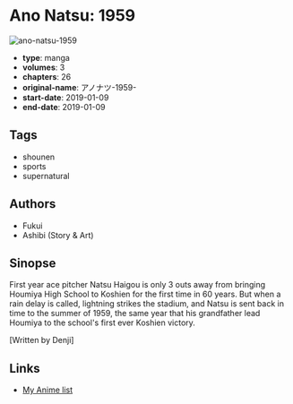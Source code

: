 # Ano Natsu: 1959

![ano-natsu-1959](https://cdn.myanimelist.net/images/manga/1/217648.jpg)

-   **type**: manga
-   **volumes**: 3
-   **chapters**: 26
-   **original-name**: アノナツ-1959-
-   **start-date**: 2019-01-09
-   **end-date**: 2019-01-09

## Tags

-   shounen
-   sports
-   supernatural

## Authors

-   Fukui
-   Ashibi (Story & Art)

## Sinopse

First year ace pitcher Natsu Haigou is only 3 outs away from bringing Houmiya High School to Koshien for the first time in 60 years. But when a rain delay is called, lightning strikes the stadium, and Natsu is sent back in time to the summer of 1959, the same year that his grandfather lead Houmiya to the school's first ever Koshien victory.

[Written by Denji]

## Links

-   [My Anime list](https://myanimelist.net/manga/117576/Ano_Natsu__1959)
